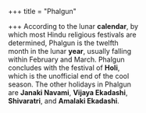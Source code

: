 +++
title = "Phalgun"

+++
According to the lunar **calendar**, by  
which most Hindu religious festivals are  
determined, Phalgun is the twelfth  
month in the lunar **year**, usually falling  
within February and March. Phalgun  
concludes with the festival of **Holi**,  
which is the unofficial end of the cool  
season. The other holidays in Phalgun  
are **Janaki Navami**, **Vijaya Ekadashi**,  
**Shivaratri**, and **Amalaki Ekadashi**.
